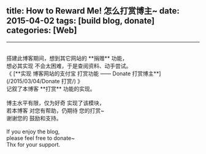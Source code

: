 title: How to Reward Me! 怎么打赏博主~
date: 2015-04-02
tags: [build blog, donate]
categories: [Web]
---
<div id="thx_text" class="hidden"><div class="center"><hr/><br/>搭建此博客期间，想到其它网站的 **捐赠** 功能，<br/>	想必其实现 不会太困难，于是查阅资料、动手尝试。<br/>	《 [**实现 博客网站的支付宝 打赏功能 —— Donate 打赏博主**](/2015/03/04/Donate 打赏/) 》<br/>	记叙了本博客 **打赏** 功能的实现。<br/><br/>	博主水平有限，仅为好奇 实现了该模块，<br/>	若本博客 对您有帮助，仍期待 您的打赏~<br/>	谢谢您的 鼓励和支持。<br/><br/>	If you enjoy the blog, <br/>	please feel free to donate~<br/>	Thx for your support.<br/><br/></div></div>
<script type="text/javascript">	window.onload=function(){	$('#btn_donate').click();	$('#donate_board').parent().append($('#thx_text').html());	}	</script>
